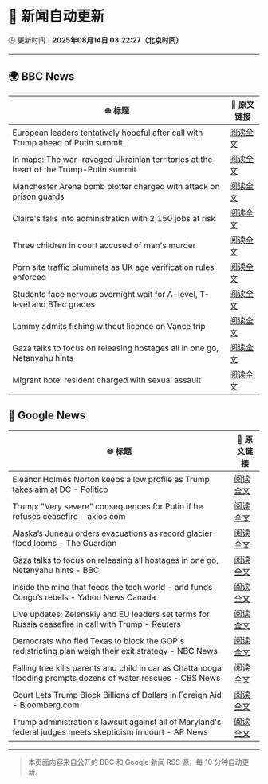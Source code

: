 # 🧠 新闻自动更新

🕒 更新时间：**2025年08月14日 03:22:27（北京时间）**

---

## 🌍 BBC News

| 🌐 标题 | 🔗 原文链接 |
|--------|-------------|
| European leaders tentatively hopeful after call with Trump ahead of Putin summit | [阅读全文](https://www.bbc.com/news/articles/cpv0l9e187yo?at_medium=RSS&at_campaign=rss) |
| In maps: The war-ravaged Ukrainian territories at the heart of the Trump-Putin summit | [阅读全文](https://www.bbc.com/news/articles/cgkrn433lk2o?at_medium=RSS&at_campaign=rss) |
| Manchester Arena bomb plotter charged with attack on prison guards | [阅读全文](https://www.bbc.com/news/articles/ckge2qdr88eo?at_medium=RSS&at_campaign=rss) |
| Claire's falls into administration with 2,150 jobs at risk | [阅读全文](https://www.bbc.com/news/articles/cp8zwdy98k8o?at_medium=RSS&at_campaign=rss) |
| Three children in court accused of man's murder | [阅读全文](https://www.bbc.com/news/articles/cgr99lkjlk4o?at_medium=RSS&at_campaign=rss) |
| Porn site traffic plummets as UK age verification rules enforced | [阅读全文](https://www.bbc.com/news/articles/c17n9k54qz2o?at_medium=RSS&at_campaign=rss) |
| Students face nervous overnight wait for A-level, T-level and BTec grades | [阅读全文](https://www.bbc.com/news/articles/c15lv2xxyy5o?at_medium=RSS&at_campaign=rss) |
| Lammy admits fishing without licence on Vance trip | [阅读全文](https://www.bbc.com/news/articles/cg7jdkmvvv1o?at_medium=RSS&at_campaign=rss) |
| Gaza talks to focus on releasing hostages all in one go, Netanyahu hints | [阅读全文](https://www.bbc.com/news/articles/c9vd734vv0yo?at_medium=RSS&at_campaign=rss) |
| Migrant hotel resident charged with sexual assault | [阅读全文](https://www.bbc.com/news/articles/c0l6kdn041wo?at_medium=RSS&at_campaign=rss) |

## 📰 Google News

| 🌐 标题 | 🔗 原文链接 |
|--------|-------------|
| Eleanor Holmes Norton keeps a low profile as Trump takes aim at DC - Politico | [阅读全文](https://news.google.com/rss/articles/CBMihwFBVV95cUxQVXNrT3Jua1hRRF9iWGRSZ1pudG55dFJEZkxpTExacVV2bzVUNlh3RWhnbWpmckRQY0JOcGxzZ1ZGdFc5V3dXZno0Nlh5WWQ1aXJHRkR3RmFCZm9nQk9tcGh6Vm90RGpZMWhVaE9GWG5DR2tRVU5GcTZESW5CazVYNVM5aXpDaEE?oc=5) |
| Trump: "Very severe" consequences for Putin if he refuses ceasefire - axios.com | [阅读全文](https://news.google.com/rss/articles/CBMigAFBVV95cUxObzdIY2xiZ3IxeW9PWkZPYld5cER0djkzandnU3pRM2kzMm9xSFFhYnlfZHM4ZmFiX0tCUmpxRXVidkt1YTJFdVlWdkpaYWdHblhKTDNmM2VJVnA4a1BkRFk4aFNGSDBrYVdTR0s2QzA2dnNMeDdoRjFzd0pqX1hERA?oc=5) |
| Alaska’s Juneau orders evacuations as record glacier flood looms - The Guardian | [阅读全文](https://news.google.com/rss/articles/CBMilgFBVV95cUxNdXN1YVBVWll4TC0xTC14cmlvcFRWMEd2SHU5UWpGN2ZZNVlWRTRUVl83VGhvdGFBYU5JczEwRklnMnFCMXNuN1lyQXBqMWdsQ0hJOXpqci1DWDB1eXNvQlM0MlVWbE5jVW4zMF9NTWh6US1YSnpZblBhZUh4YzN2aElDT1VQT2xLNjZSdG1IbWl1Q0JGMlE?oc=5) |
| Gaza talks to focus on releasing all hostages in one go, Netanyahu hints - BBC | [阅读全文](https://news.google.com/rss/articles/CBMiWkFVX3lxTE9ZWWtGdjkyN29zX3IxUmtxVXRhRU55WElmbWtCZHRlUTNFWWI1NGpCNjdZTmhvVGxEMGh3eFFXc2FYZ0Z2Q1E1Skt3WGxhbVBGTHNraVp6ZXVRZ9IBX0FVX3lxTE1nbWtUZy1kTENZOEhieVFFZllZd09MMkR1NEp4QWZodEUxaTdEN2pfVzNRb0hGZHBsYzFvTzhkMzVYemNkY0ZGNU5JWFk3YUZkRzBFNHR1aUprcDVEOENn?oc=5) |
| Inside the mine that feeds the tech world - and funds Congo’s rebels - Yahoo News Canada | [阅读全文](https://news.google.com/rss/articles/CBMieEFVX3lxTE1HQXNLUndIMkRVWTdNVW5HdF9nemR1ZV9fMWJFWnRrdnJtaThmcE1abFQybVJGZGZkdHhmakE5Wi1IU0gyb3M1OHI3aHNsTGdEMTdjeVE0QkRid2xXZnk4bnFoYXJHTTVJWWNGdWlUODZjOVhSbWw5cw?oc=5) |
| Live updates: Zelenskiy and EU leaders set terms for Russia ceasefire in call with Trump - Reuters | [阅读全文](https://news.google.com/rss/articles/CBMiuAFBVV95cUxPMFF3N0lOTVFXejdUcGdxVFRURzJXTUJab2pxMzZKUzljWDU4Y19ZZFRLU2NDNWpjT0JuTnZKWEZSajM1ZHMxSHBDWnJiZXpteEI5SEFUTEtnanpob09IOVRzMFhZVno3WkhBbUtVX3ZydFBXVDhCdWdyTEdZMlNGQ1p6anZ0emMwWUV6V3lGU3E1eWk1M01vNXJIdkROMEdSVGVnVkI1TUFhZlNscFc3eG9EOG1UZXlM?oc=5) |
| Democrats who fled Texas to block the GOP's redistricting plan weigh their exit strategy - NBC News | [阅读全文](https://news.google.com/rss/articles/CBMiwgFBVV95cUxPSmJlU2JUNUpuU3pmRFY1SUNkb3JfeTJudlBHczlOdWprWWpWRzlUU09hOUU3a1NYcjFmbkZVLTlYeVRxMWtCTi15MXRrU3lNa29jeWN0YzdFM3VOMlp1M0daWFIweElEVndpYWtYTlo2dzJ1LUx5RTVSYk1aNFB0a3F4cjd4MV9jMWYyVmFNelRndTM5bzhlQ2ZBTkJNZGVhT1FTSmpzcDhFWE5QcEE1b3JxLXRNQ3NyX2piZno3YzQyZ9IBVkFVX3lxTE0wVFUybUo4SWdNWlI1bWZkSzlLMTZUVUgzWUdEYU13OW5CdE4zT1NoX1lDVjg4V3JrYjBfc2ZXemV5OC1kLVpGdlJIREZ6LTBScEgwSU5B?oc=5) |
| Falling tree kills parents and child in car as Chattanooga flooding prompts dozens of water rescues - CBS News | [阅读全文](https://news.google.com/rss/articles/CBMiowFBVV95cUxQSlhPbXlFdkZ5d0JaT29uVWloNURvUGh3NjJYTm1LX3Y2eGZVcW5iR1VCMVVWQkdmWWY2ODYxWm5mSl9VRC1wd0EydWdYVklpRTJNODN1c21RcXI3YmJnaXozTV9xeEFuWnFJZHVqWmJaVElDOVNndE5nakYwaTE2dTZGR3liVVNNYnB0dzFpLVJfMG1lM2tMWkl1ckthMW5MUmJn0gGoAUFVX3lxTE9jNlVrUklBZWFFSkpPUW5xdHo3bnU2WGVUcTZHUklQb2R3TWxuOEY0N245bGd5aVdnc3hjaXZxWlJOUDdxYk1aZy1MQUFUenhsNFJuTUJ2TmNQYWtTSUljNUwwZmZTNTlOVGZkSHRvQzluSHpHa1RhVWV3WTd0WFpXVjVCTmZNelZiWWRabXVMTWNOSWFQTjZMQ3lETHVuVzVjQWFGR2h5Zw?oc=5) |
| Court Lets Trump Block Billions of Dollars in Foreign Aid - Bloomberg.com | [阅读全文](https://news.google.com/rss/articles/CBMirgFBVV95cUxONjQ3VVJxWGlKc1pDS3N6dldlT1h3RjBFVnJJT2xKdlpUVXhKMUZ1U1FWTFlRMndpYy0zeDVLYy1Ra0F3REZGOGcwc0RPVnVMUHZqaklhZW92Zy0xdG1pYkVYcU5VTnJXWmhfZmR2aWZwbEE4UzBLZENGLWdLSTlNLUw1SWFKZndPM3dpVlp1RUxPNnFXRUhQLWNBbTF2eXNZVUN2RkJYalVLcEhjTkE?oc=5) |
| Trump administration's lawsuit against all of Maryland's federal judges meets skepticism in court - AP News | [阅读全文](https://news.google.com/rss/articles/CBMiowFBVV95cUxNTlNNa1NuQ1E5TjBWM1dJZlNZTTl2ZDRyYVplV3YteXhDbkpybE5PUlBCTkF5RmtMT1ZUSFR0YTFGdFIwUnpfMGJZN0JEZ1NVQ3dmWmNkekZ3clVzTTF2Q1RHYmE5MkZtZGdXYjlVQkJFVWhndmpkNFh5TEoyNlRyWmtrQ1lXak9JanhUQk1McW5qaVVtTXh4WFN2bmdXZUd2MDlR?oc=5) |

---
> 本页面内容来自公开的 BBC 和 Google 新闻 RSS 源，每 10 分钟自动更新。